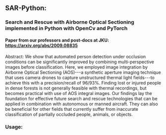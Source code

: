 ## SAR-Python:
### Search and Rescue with Airborne Optical Sectioning implemented in Python with OpenCv and PyTorch

#### Paper from our professors and post-docs at JKU: https://arxiv.org/abs/2009.08835

Abstract:
  We show that automated person detection under occlusion conditions can be significantly improved by combining multi-perspective images before classification. Here, we employed image integration by Airborne Optical Sectioning (AOS)---a synthetic aperture imaging technique that uses camera drones to capture unstructured thermal light fields---to achieve this with a precision/recall of 96/93%. Finding lost or injured people in dense forests is not generally feasible with thermal recordings, but becomes practical with use of AOS integral images. Our findings lay the foundation for effective future search and rescue technologies that can be applied in combination with autonomous or manned aircraft. They can also be beneficial for other fields that currently suffer from inaccurate classification of partially occluded people, animals, or objects.

### Usage:
